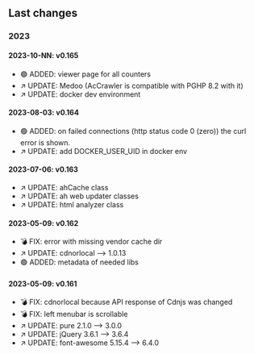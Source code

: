 ## Last changes

### 2023

#### 2023-10-NN: v0.165

* 🟢 ADDED: viewer page for all counters
* ↗️ UPDATE: Medoo (AcCrawler is compatible with PGHP 8.2 with it)
* ↗️ UPDATE: docker dev environment

#### 2023-08-03: v0.164

* 🟢 ADDED: on failed connections (http status code 0 (zero)) the curl error is shown.
* ↗️ UPDATE: add DOCKER_USER_UID in docker env

#### 2023-07-06: v0.163

* ↗️ UPDATE: ahCache class
* ↗️ UPDATE: ah web updater classes
* ↗️ UPDATE: html analyzer class

#### 2023-05-09: v0.162

* 💣 FIX: error with missing vendor cache dir
* ↗️ UPDATE: cdnorlocal --> 1.0.13
* 🟢 ADDED: metadata of needed libs

#### 2023-05-09: v0.161

* 💣 FIX: cdnorlocal because API response of Cdnjs was changed
* 💣 FIX:  left menubar is scrollable
* ↗️ UPDATE: pure 2.1.0 --> 3.0.0
* ↗️ UPDATE: jQuery 3.6.1 --> 3.6.4
* ↗️ UPDATE: font-awesome 5.15.4 --> 6.4.0
